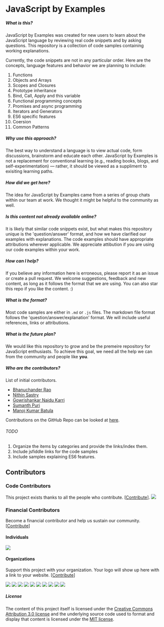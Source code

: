 # JavaScript by Examples

##### What is this?

JavaScript by Examples was created for new users to learn about the JavaScript language by reviewing real code snippets and by asking questions. This repository is a collection of code samples containing working explanations. 

Currently, the code snippets are not in any particular order. Here are the concepts, language features and behavior we are planning to include:

1.  Functions 
2.  Objects and Arrays
3.  Scopes and Closures
4.  Prototype inheritance
5.  Bind, Call, Apply and this variable
6.  Functional programming concepts
7.  Promises and async programming
8.  Iterators and Generators
9.  ES6 specific features
10. Coersion
11. Common Patterns

##### Why use this approach? 

The best way to understand a language is to view actual code, form discussions, brainstorm and educate each other. JavaScript by Examples is not a replacement for conventional learning (e.g., reading books, blogs, and self-experimentation) — rather, it  should be viewed as a suppliment to exisiting learning paths. 

##### How did we get here?

The idea for JavaScript by Examples came from a series of group chats within our team at work. We thought it might be helpful to the community as well.

##### Is this content not already available online?

It is likely that similar code snippets exist, but what makes this repository unique is the 'question/answer' format, and how we have clarified our examples with explanations. The code examples should have appropriate attributions wherever applicable. We appreciate attibution if you are using our code examples within your work. 

##### How can I help?

If you believe any information here is erroneous, please report it as an issue or create a pull request. We welcome suggestions, feedback and new content, as long as it follows the format that we are using. You can also star this repo if you like the content. :)

##### What is the format?

Most code samples are either in `.md` or `.js` files. The markdown file format follows the 'question/answer/explanation' format. We will include useful references, links or attributions.

##### What is the future plan?

We would like this repository to grow and be the premeire repository for JavaScript enthusiasts. To achieve this goal, we need all the help we can from the community and people like **you**. 

##### Who are the contributors?

List of initial contributors.

* [Bhanuchander Rao](https://github.com/bhanu09)
* [Nithin Sastry](https://github.com/nithinsastry)
* [Gowrishankar Naidu Karri](https://github.com/naniaryan)
* [Sumanth Puri](https://github.com/smnth90)
* [Manoj Kumar Batula](https://github.com/bmkmanoj)

Contributions on the GitHub Repo can be looked at [here](https://github.com/bmkmanoj/js-by-examples/graphs/contributors).

###### TODO

1. Organize the items by categories and provide the links/index them.
2. Include jsfiddle links for the code samples
3. Include samples explaining ES6 features.

## Contributors

### Code Contributors

This project exists thanks to all the people who contribute. [[Contribute](CONTRIBUTING.md)].
<a href="https://github.com/bmkmanoj/js-by-examples/graphs/contributors"><img src="https://opencollective.com/js-by-examples/contributors.svg?width=890&button=false" /></a>

### Financial Contributors

Become a financial contributor and help us sustain our community. [[Contribute](https://opencollective.com/js-by-examples/contribute)]

#### Individuals

<a href="https://opencollective.com/js-by-examples"><img src="https://opencollective.com/js-by-examples/individuals.svg?width=890"></a>

#### Organizations

Support this project with your organization. Your logo will show up here with a link to your website. [[Contribute](https://opencollective.com/js-by-examples/contribute)]

<a href="https://opencollective.com/js-by-examples/organization/0/website"><img src="https://opencollective.com/js-by-examples/organization/0/avatar.svg"></a>
<a href="https://opencollective.com/js-by-examples/organization/1/website"><img src="https://opencollective.com/js-by-examples/organization/1/avatar.svg"></a>
<a href="https://opencollective.com/js-by-examples/organization/2/website"><img src="https://opencollective.com/js-by-examples/organization/2/avatar.svg"></a>
<a href="https://opencollective.com/js-by-examples/organization/3/website"><img src="https://opencollective.com/js-by-examples/organization/3/avatar.svg"></a>
<a href="https://opencollective.com/js-by-examples/organization/4/website"><img src="https://opencollective.com/js-by-examples/organization/4/avatar.svg"></a>
<a href="https://opencollective.com/js-by-examples/organization/5/website"><img src="https://opencollective.com/js-by-examples/organization/5/avatar.svg"></a>
<a href="https://opencollective.com/js-by-examples/organization/6/website"><img src="https://opencollective.com/js-by-examples/organization/6/avatar.svg"></a>
<a href="https://opencollective.com/js-by-examples/organization/7/website"><img src="https://opencollective.com/js-by-examples/organization/7/avatar.svg"></a>
<a href="https://opencollective.com/js-by-examples/organization/8/website"><img src="https://opencollective.com/js-by-examples/organization/8/avatar.svg"></a>
<a href="https://opencollective.com/js-by-examples/organization/9/website"><img src="https://opencollective.com/js-by-examples/organization/9/avatar.svg"></a>

##### License

The content of this project itself is licensed under the [Creative Commons Attribution 3.0 license](http://creativecommons.org/licenses/by/3.0/us/deed.en_US) and the underlying source code used to format and display that content is licensed under the [MIT license](http://opensource.org/licenses/mit-license.php).
